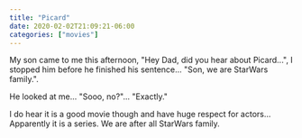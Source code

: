 ```yaml
---
title: "Picard"
date: 2020-02-02T21:09:21-06:00
categories: ["movies"]
---
```


My son came to me this afternoon, "Hey Dad, did you hear about Picard...", I stopped him before he finished his sentence... "Son, we are StarWars family.". 

He looked at me... "Sooo, no?"... "Exactly."

I do hear it is a good movie though and have huge respect for actors... Apparently it is a series. We are after all StarWars family.
